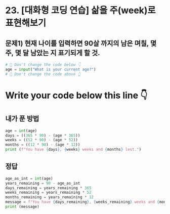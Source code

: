 # 23. [대화형 코딩 연습] 삶을 주(week)로 표현해보기

## 문제1) 현재 나이를 입력하면 90살 까지의 남은 며칠, 몇 주, 몇 달 남았는 지 표기되게 할 것. 
```py
# 🚨 Don't change the code below 👇
age = input("What is your current age?")
# 🚨 Don't change the code above 👆
```

# Write your code below this line 👇
## 내가 푼 방법
```py
age = int(age)
days = ((365 * 90) - (age * 365))
weeks = ((52 * 90) - (age * 52))
months = ((12 * 90) - (age * 12))
print (f"You have {days}, {weeks} weeks and {months} lest.")
```

## 정답
```py
age_as_int = int(age)
years_remaining = 90 - age_as_int
days_remaining = years_remaining * 365
weeks_remaining = years_remaining * 52
months_remaining = years_remaining * 12
message = f"You have {days_remaining}, {weeks_remaining} weeks and {months_remaining} lest."
print (message)
```